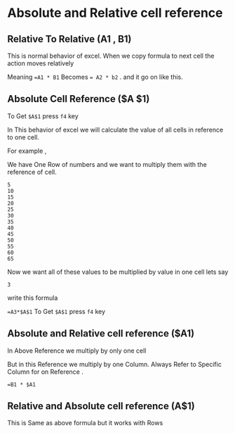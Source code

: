 # Absolute and Relative cell reference

## Relative To Relative (A1 , B1)

This is normal behavior of excel. When we copy formula to next cell the action moves relatively 

Meaning `=A1 * B1` Becomes `= A2 * b2` . and it go on like this.

## Absolute Cell Reference ($A $1)

To Get  `$A$1`  press `f4` key 

In This behavior of excel we will calculate the value of all cells in reference to one cell.

For example ,

We have One Row of numbers and we want to multiply them with the reference of cell.

```vbscript
5
10
15
20
25
30
35
40
45
50
55
60
65

```

Now we want all of these values to be multiplied by value in one cell lets say 

`3`

write this formula

`=A3*$A$1`  To Get  `$A$1`  press `f4` key 

## Absolute and Relative cell reference ($A1)

In Above Reference we multiply by only one cell 

But in this Reference we multiply by one Column. Always Refer to Specific Column for on Reference .

`=B1 * $A1`  

##  Relative and Absolute  cell reference (A$1)

This is Same as above formula but it works with Rows  

